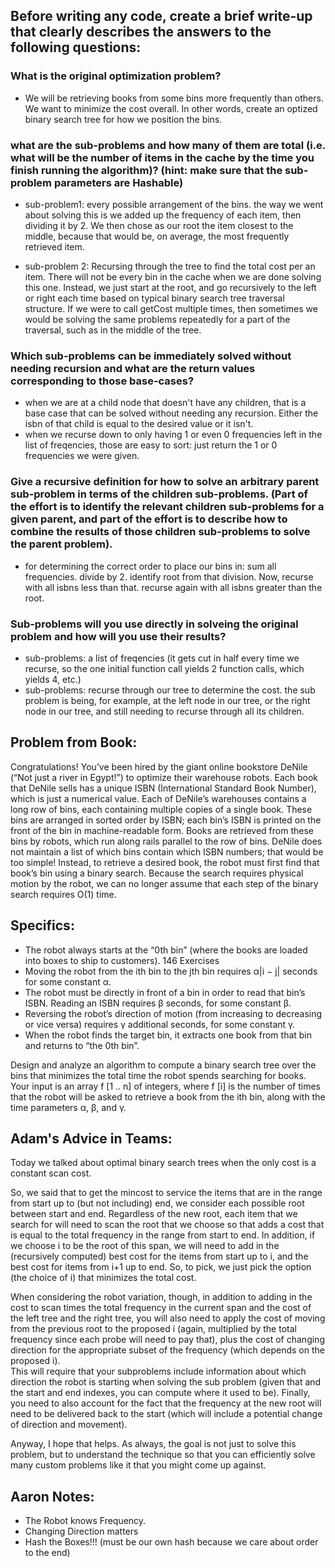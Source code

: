 ## Before writing any code, create a brief write-up that clearly describes the answers to the following questions:

### What is the original optimization problem?
- We will be retrieving books from some bins more frequently than others. We want to minimize the cost overall. In other words, create an optized binary search tree for how we position the bins.

### what are the sub-problems and how many of them are total (i.e. what will be the number of items in the cache by the time you finish running the algorithm)? (hint: make sure that the sub-problem parameters are Hashable)
- sub-problem1: every possible arrangement of the bins. the way we went about solving this is we added up the frequency of each item, then dividing it by 2. We then chose as our root the item closest to the middle, because that would be, on average, the most frequently retrieved item.

- sub-problem 2: Recursing through the tree to find the total cost per an item. There will not be every bin in the cache when we are done solving this one. Instead, we just start at the root, and go recursively to the left or right each time based on typical binary search tree traversal structure. If we were to call getCost multiple times, then sometimes we would be solving the same problems repeatedly for a part of the traversal, such as in the middle of the tree.

### Which sub-problems can be immediately solved without needing recursion and what are the return values corresponding to those base-cases?
- when we are at a child node that doesn't have any children, that is a base case that can be solved without needing any recursion. Either the isbn of that child is equal to the desired value or it isn't.
- when we recurse down to only having 1 or even 0 frequencies left in the list of freqencies, those are easy to sort: just return the 1 or 0 frequencies we were given.

### Give a recursive definition for how to solve an arbitrary parent sub-problem in terms of the children sub-problems. (Part of the effort is to identify the relevant children sub-problems for a given parent, and part of the effort is to describe how to combine the results of those children sub-problems to solve the parent problem).
- for determining the correct order to place our bins in: sum all frequencies.  divide by 2. identify root from that division. Now, recurse with all isbns less than that. recurse again with all isbns greater than the root.

### Sub-problems will you use directly in solveing the original problem and how will you use their results?
- sub-problems: a list of freqencies (it gets cut in half every time we recurse, so the one initial function call yields 2 function calls, which yields 4, etc.)
- sub-problems: recurse through our tree to determine the  cost. the sub problem is being, for example, at the left node in our tree, or the right node in our tree, and still needing to recurse through all its children.

## Problem from Book:
Congratulations! You’ve been hired by the giant online bookstore DeNile (“Not just a river in Egypt!”) to optimize their warehouse robots. Each book that DeNile sells has a unique ISBN (International Standard Book Number), which is just a numerical value. Each of DeNile’s warehouses contains a long row of bins, each containing multiple copies of a single book. These bins are arranged in sorted order by ISBN; each bin’s ISBN is printed on the front of the bin in machine-readable form. Books are retrieved from these bins by robots, which run along rails parallel to the row of bins. DeNile does not maintain a list of which bins contain which ISBN numbers; that would be too simple! Instead, to retrieve a desired book, the robot must first find that book’s bin using a binary search. Because the search requires physical motion by the robot, we can no longer assume that each step of the binary search requires O(1) time. 

## Specifics:
 * The robot always starts at the “0th bin” (where the books are loaded into boxes to ship to customers). 146 Exercises
 * Moving the robot from the ith bin to the jth bin requires α|i − j| seconds for some constant α.
 * The robot must be directly in front of a bin in order to read that bin’s ISBN. Reading an ISBN requires β seconds, for some constant β.
 * Reversing the robot’s direction of motion (from increasing to decreasing or vice versa) requires γ additional seconds, for some constant γ. 
* When the robot finds the target bin, it extracts one book from that bin and returns to “the 0th bin”. 

Design and analyze an algorithm to compute a binary search tree over the bins that minimizes the total time the robot spends searching for books. Your input is an array f [1 .. n] of integers, where f [i] is the number of times that the robot will be asked to retrieve a book from the ith bin, along with the time parameters α, β, and γ.



## Adam's Advice in Teams:
Today we talked about optimal binary search trees when the only cost is a constant scan cost.

So, we said that to get the mincost to service the items that are in the range from start up to (but not including) end, we consider each possible root between start and end.  Regardless of the new root, each item that we search for will need to scan the root that we choose so that adds a cost that is equal to the total frequency in the range from start to end.  In addition, if we choose i to be the root of this span, we will need to add in the (recursively computed) best cost for the items from start up to i, and the best cost for items from i+1 up to end.   So, to pick, we just pick the option (the choice of i) that minimizes the total cost.
 
When considering the robot variation, though, in addition to adding in the cost to scan times the total frequency in the current span and the cost of the left tree and the right tree,  you will also need to apply the cost of moving from the previous root to the proposed i (again, multiplied by the total frequency since each probe will need to pay that), plus the cost of changing direction for the appropriate subset of the frequency (which depends on the proposed i).   
This will require that your subproblems include information about which direction the robot is starting when solving the sub problem (given that and the start and end indexes, you can compute where it used to be). Finally, you need to also account for the fact that the frequency at the new root will need to be delivered back to the start (which will include a potential change of direction and movement).
 
Anyway, I hope that helps.  As always, the goal is not just to solve this problem, but to understand the technique so that you can efficiently solve many custom problems like it that you might come up against. 


## Aaron Notes:
* The Robot knows Frequency.
* Changing Direction matters
* Hash the Boxes!!! (must be our own hash because we care about order to the end)
